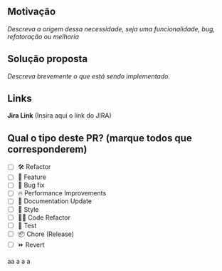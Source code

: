 ## Motivação
_Descreva a origem dessa necessidade, seja uma funcionalidade, bug, refatoração ou melhoria_

## Solução proposta
_Descreva brevemente o que está sendo implementado._

## Links

**Jira Link** (Insira aqui o link do JIRA)

## Qual o tipo deste PR? (marque todos que corresponderem)
- [ ] 🛠️ Refactor
- [ ] 🚀 Feature
- [ ] 🐞 Bug fix
- [ ] 🔥 Performance Improvements
- [ ] 📝 Documentation Update
- [ ] 🎨 Style
- [ ] 👨‍💻 Code Refactor
- [ ] 🤖 Test
- [ ] 📦 Chore (Release)
- [ ] ⏩ Revert

aa
a
a
a
